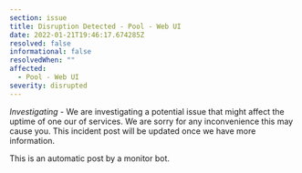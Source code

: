 ```yaml
---
section: issue
title: Disruption Detected - Pool - Web UI
date: 2022-01-21T19:46:17.674285Z
resolved: false
informational: false
resolvedWhen: ""
affected:
  - Pool - Web UI
severity: disrupted
---
```

*Investigating* - We are investigating a potential issue that might affect the uptime of one our of services. We are sorry for any inconvenience this may cause you. This incident post will be updated once we have more information.

This is an automatic post by a monitor bot.
        